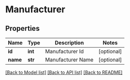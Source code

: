 # Manufacturer

## Properties
Name | Type | Description | Notes
------------ | ------------- | ------------- | -------------
**id** | **int** | Manufacturer Id | [optional] 
**name** | **str** | Manufacturer Name | [optional] 

[[Back to Model list]](../README.md#documentation-for-models) [[Back to API list]](../README.md#documentation-for-api-endpoints) [[Back to README]](../README.md)


